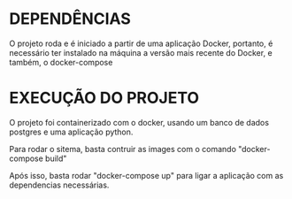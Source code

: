 # DEPENDÊNCIAS
O projeto roda e é iniciado a partir de uma aplicação Docker, portanto, é necessário ter instalado na máquina a versão mais recente do Docker, e também, o docker-compose

# EXECUÇÃO DO PROJETO
O projeto foi containerizado com o docker, usando um banco de dados postgres e uma aplicação python.

Para rodar o sitema, basta contruir as images com o comando "docker-compose build"

Após isso, basta rodar "docker-compose up" para ligar a aplicação com as dependencias necessárias.

